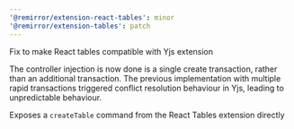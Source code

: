 ```yaml
---
'@remirror/extension-react-tables': minor
'@remirror/extension-tables': patch
---
```


Fix to make React tables compatible with Yjs extension

The controller injection is now done is a single create transaction, rather than an additional transaction. The previous implementation with multiple rapid transactions triggered conflict resolution behaviour in Yjs, leading to unpredictable behaviour.

Exposes a `createTable` command from the React Tables extension directly
